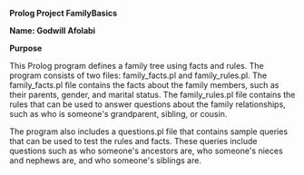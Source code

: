 **Prolog Project FamilyBasics**

**Name: Godwill Afolabi**

**Purpose**

This Prolog program defines a family tree using facts and rules. The program consists of two files: family_facts.pl and family_rules.pl. The family_facts.pl file contains the facts about the family members, such as their parents, gender, and marital status. The family_rules.pl file contains the rules that can be used to answer questions about the family relationships, such as who is someone's grandparent, sibling, or cousin.

The program also includes a questions.pl file that contains sample queries that can be used to test the rules and facts. These queries include questions such as who someone's ancestors are, who someone's nieces and nephews are, and who someone's siblings are.


